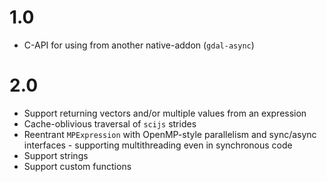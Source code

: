 # 1.0

- C-API for using from another native-addon (`gdal-async`)

# 2.0

- Support returning vectors and/or multiple values from an expression
- Cache-oblivious traversal of `scijs` strides
- Reentrant `MPExpression` with OpenMP-style parallelism and sync/async interfaces - supporting multithreading even in synchronous code
- Support strings
- Support custom functions
